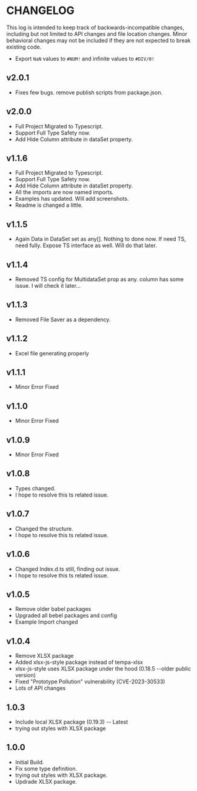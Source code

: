 # CHANGELOG

This log is intended to keep track of backwards-incompatible changes, including
but not limited to API changes and file location changes.  Minor behavioral
changes may not be included if they are not expected to break existing code.

* Export `NaN` values to `#NUM!` and infinite values to `#DIV/0!`

## v2.0.1

* Fixes few bugs. remove publish scripts from package.json.

## v2.0.0

* Full Project Migrated to Typescript.
* Support Full Type Safety now.
* Add Hide Column attribute in dataSet property.

## v1.1.6

* Full Project Migrated to Typescript.
* Support Full Type Safety now.
* Add Hide Column attribute in dataSet property.
* All the imports are now named imports.
* Examples has updated. Will add screenshots.
* Readme is changed a little.

## v1.1.5

* Again Data in DataSet set as any[]. Nothing to done now. If need TS, need fully. Expose TS interface as well. Will do that later.


## v1.1.4

* Removed TS config for MultidataSet prop as any. column has some issue. I will check it later...

## v1.1.3

* Removed File Saver as a dependency.

## v1.1.2

* Excel file generating properly


## v1.1.1

* Minor Error Fixed

## v1.1.0

* Minor Error Fixed


## v1.0.9

* Minor Error Fixed

## v1.0.8

* Types changed.
* I hope to resolve this ts related issue.

## v1.0.7

* Changed the structure.
* I hope to resolve this ts related issue.

## v1.0.6

* Changed Index.d.ts still, finding out issue.
* I hope to resolve this ts related issue.

## v1.0.5

* Remove older babel packages
* Upgraded all bebel packages and config
* Example Import changed

## v1.0.4

* Remove XLSX package
* Added xlsx-js-style package instead of tempa-xlsx 
* xlsx-js-style uses XLSX package under the hood (0.18.5 --older public version)
* Fixed "Prototype Pollution" vulnerability (CVE-2023-30533)
* Lots of API changes

## 1.0.3

* Include local XLSX package (0.19.3) -- Latest
* trying out styles with XLSX package

## 1.0.0

* Initial Build.
* Fix some type definition.
* trying out styles with XLSX package.
* Updrade XLSX package.